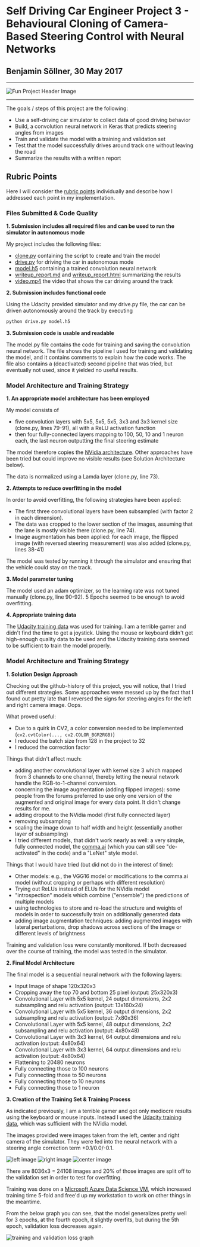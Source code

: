 # Self Driving Car Engineer Project 3 - Behavioural Cloning of Camera-Based Steering Control with Neural Networks
## Benjamin Söllner, 30 May 2017

---

![Fun Project Header Image](project_carnd_3_behavioral_cloning_400.png)

---

The goals / steps of this project are the following:
* Use a self-driving car simulator to collect data of good driving behavior
* Build, a convolution neural network in Keras that predicts steering angles from images
* Train and validate the model with a training and validation set
* Test that the model successfully drives around track one without leaving the road
* Summarize the results with a written report

## Rubric Points
Here I will consider the [rubric points](https://review.udacity.com/#!/rubrics/432/view) individually and describe how I addressed each point in my implementation.  

### Files Submitted & Code Quality

**1. Submission includes all required files and can be used to run the simulator in autonomous mode**

My project includes the following files:
* [clone.py](clone.py) containing the script to create and train the model
* [drive.py](drive.py) for driving the car in autonomous mode
* [model.h5](model.h5) containing a trained convolution neural network
* [writeup_report.md](writeup_report.md) and [writeup_report.html](writeup_report.html) summarizing the results
* [video.mp4](video.mp4) the video that shows the car driving around the track

**2. Submission includes functional code**

Using the Udacity provided simulator and my drive.py file, the car can be driven autonomously around the track by executing
```sh
python drive.py model.h5
```
**3. Submission code is usable and readable**

The model.py file contains the code for training and saving the convolution neural network. The file shows the pipeline I used for training and validating the model, and it contains comments to explain how the code works. The file also contains a (deactivated) second pipeline that was tried, but eventually not used, since it yielded no useful results.

### Model Architecture and Training Strategy

**1. An appropriate model architecture has been employed**

My model consists of
* five convolution layers with 5x5, 5x5, 5x5, 3x3 and 3x3 kernel size (clone.py, lines 79-91), all with a ReLU activation function
* then four fully-connected layers mapping to 100, 50, 10 and 1 neuron each, the last neuron outputting the final steering estimate

The model therefore copies the [NVidia architecture](https://devblogs.nvidia.com/parallelforall/deep-learning-self-driving-cars/). Other approaches have been tried but could improve no visible results (see Solution Architecture below).

The data is normalized using a Lamda layer (clone.py, line 73).

**2. Attempts to reduce overfitting in the model**

In order to avoid overfitting, the following strategies have been applied:
* The first three convolutional layers have been subsampled (with factor 2 in each dimension).
* The data was cropped to the lower section of the images, assuming that the lane is mostly visible there (clone.py, line 74).
* Image augmentation has been applied: for each image, the flipped image (with reversed steering measurement) was also added (clone.py, lines 38-41)

The model was tested by running it through the simulator and ensuring that the vehicle could stay on the track.

**3. Model parameter tuning**

The model used an adam optimizer, so the learning rate was not tuned manually (clone.py, line 90-92). 5 Epochs seemed to be enough to avoid overfitting.

**4. Appropriate training data**

The [Udacity training data](https://d17h27t6h515a5.cloudfront.net/topher/2016/December/584f6edd_data/data.zip) was used for training. I am a terrible gamer and didn't find the time to get a joystick. Using the mouse or keyboard didn't get high-enough quality data to be used and the Udacity training data seemed to be sufficient to train the model properly.

### Model Architecture and Training Strategy

**1. Solution Design Approach**

Checking out the github-history of this project, you will notice, that I tried out different strategies. Some approaches were messed up by the fact that I found out pretty late that I reversed the signs for steering angles for the left and right camera image. Oops.

What proved useful:
* Due to a quirk in CV2, a color conversion needed to be implemented (``cv2.cvtColor(..., cv2.COLOR_BGR2RGB)``)
* I reduced the batch size from 128 in the project to 32
* I reduced the correction factor

Things that didn't affect much:
* adding another convolutional layer with kernel size 3 which mapped from 3 channels to one channel, thereby letting the neural network handle the RGB-to-1-channel conversion.
* concerning the image augmentation (adding flipped images): some people from the forums preferred to use only one version of the augmented and original image for every data point. It didn't change results for me.
* adding dropout to the NVidia model (first fully connected layer)
* removing subsampling
* scaling the image down to half width and height (essentially another layer of subsampling)
* I tried different models, that didn't work nearly as well: a very simple, fully connected model, the [comma.ai](https://github.com/commaai/research) (which you can still see "de-activated" in the code) and a "LeNet" style model.

Things that I would have tried (but did not do in the interest of time):
* Other models: e.g., the VGG16 model or modifications to the comma.ai model (without cropping or perhaps with different resolution)
* Trying out ReLUs instead of ELUs for the NVidia model
* "introspection" models which combine ("ensemble") the predictions of multiple models
* using technologies to store and re-load the structure and weights of models in order to successfully train on additionally generated data
* adding image augmentation techniques: adding augmented images with lateral perturbations, drop shadows across sections of the image or different levels of brightness

Training and validation loss were constantly monitored. If both decreased over the course of training, the model was tested in the simulator.

**2. Final Model Architecture**

The final model is a sequential neural network with the following layers:

* Input Image of shape 120x320x3
* Cropping away the top 70 and bottom 25 pixel (output: 25x320x3)
* Convolutional Layer with 5x5 kernel, 24 output dimensions, 2x2 subsampling and relu activation (output: 13x160x24)
* Convolutional Layer with 5x5 kernel, 36 output dimensions, 2x2 subsampling and relu activation (output: 7x80x36)
* Convolutional Layer with 5x5 kernel, 48 output dimensions, 2x2 subsampling and relu activation (output: 4x80x48)
* Convolutional Layer with 3x3 kernel, 64 output dimensions and relu activation (output: 4x80x64)
* Convolutional Layer with 3x3 kernel, 64 output dimensions and relu activation (output: 4x80x64)
* Flattening to 20480 neurons
* Fully connecting those to 100 neurons
* Fully connecting those to 50 neurons
* Fully connecting those to 10 neurons
* Fully connecting those to 1 neuron

**3. Creation of the Training Set & Training Process**

As indicated previously, I am a terrible gamer and got only mediocre results using the keyboard or mouse inputs. Instead I used the [Udacity training data](https://d17h27t6h515a5.cloudfront.net/topher/2016/December/584f6edd_data/data.zip), which was sufficient with the NVidia model.

The images provided were images taken from the left, center and right camera of the simulator. They were fed into the neural network with a steering angle correction term +0.1/0.0/-0.1.

![left image](images/left_2016_12_01_13_46_38_947.jpg)
![right image](images/center_2016_12_01_13_46_38_947.jpg)
![center image](images/right_2016_12_01_13_46_38_947.jpg)

There are 8036x3 = 24108 images and 20% of those images are split off to the validation set in order to test for overfitting.

Training was done on a [Microsoft Azure Data Science VM](https://docs.microsoft.com/en-US/azure/machine-learning/machine-learning-data-science-provision-vm), which increased training time 5-fold and free'd up my workstation to work on other things in the meantime.

From the below graph you can see, that the model generalizes pretty well for 3 epochs, at the fourth epoch, it slightly overfits, but during the 5th epoch, validation loss decreases again.

![training and validation loss graph](images/loss.png)
